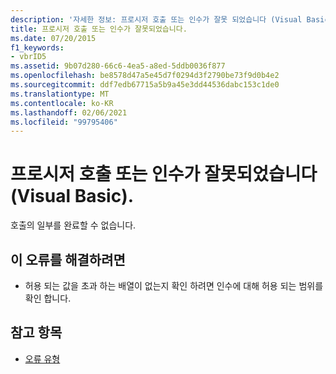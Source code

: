 ```yaml
---
description: '자세한 정보: 프로시저 호출 또는 인수가 잘못 되었습니다 (Visual Basic).'
title: 프로시저 호출 또는 인수가 잘못되었습니다.
ms.date: 07/20/2015
f1_keywords:
- vbrID5
ms.assetid: 9b07d280-66c6-4ea5-a8ed-5ddb0036f877
ms.openlocfilehash: be8578d47a5e45d7f0294d3f2790be73f9d0b4e2
ms.sourcegitcommit: ddf7edb67715a5b9a45e3dd44536dabc153c1de0
ms.translationtype: MT
ms.contentlocale: ko-KR
ms.lasthandoff: 02/06/2021
ms.locfileid: "99795406"
---
```

# <a name="procedure-call-or-argument-is-not-valid-visual-basic"></a>프로시저 호출 또는 인수가 잘못되었습니다(Visual Basic).

호출의 일부를 완료할 수 없습니다.  
  
## <a name="to-correct-this-error"></a>이 오류를 해결하려면  
  
- 허용 되는 값을 초과 하는 배열이 없는지 확인 하려면 인수에 대해 허용 되는 범위를 확인 합니다.  
  
## <a name="see-also"></a>참고 항목

- [오류 유형](../../programming-guide/language-features/error-types.md)
